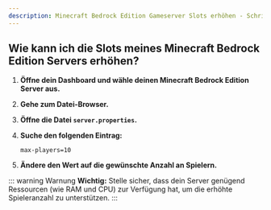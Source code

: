 ```yaml
---
description: Minecraft Bedrock Edition Gameserver Slots erhöhen - Schritt-für-Schritt Anleitung für Vanilla Server.
---
```


## Wie kann ich die Slots meines Minecraft Bedrock Edition Servers erhöhen?

1. <strong>Öffne dein Dashboard und wähle deinen Minecraft Bedrock Edition Server aus.</strong>

2. <strong>Gehe zum Datei-Browser.</strong>

3. <strong>Öffne die Datei ```server.properties```.</strong>

4. <strong>Suche den folgenden Eintrag:</strong>

    ```
    max-players=10
    ```

5. <strong>Ändere den Wert auf die gewünschte Anzahl an Spielern.</strong>

::: warning Warnung
<strong>Wichtig:</strong> Stelle sicher, dass dein Server genügend Ressourcen (wie RAM und CPU) zur Verfügung hat, um die erhöhte Spieleranzahl zu unterstützen.
:::